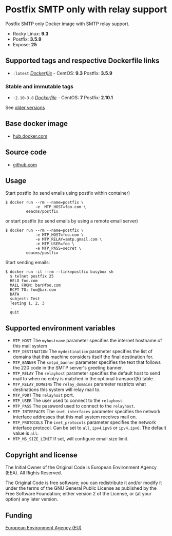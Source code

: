 # Postfix SMTP only with relay support

Postfix SMTP only Docker image with SMTP relay support.

 - Rocky Linux: **9.3**
 - Postfix: **3.5.9**
 - Expose: **25**


## Supported tags and respective Dockerfile links
   
  - `:latest` [*Dockerfile*](https://github.com/eea/eea.docker.postfix/blob/master/Dockerfile) - CentOS: **9.3** Postfix: **3.5.9**

### Stable and immutable tags

  - `:2.10-3.8` [*Dockerfile*](https://github.com/eea/eea.docker.postfix/blob/2.10-3.8/Dockerfile) - CentOS: **7** Postfix: **2.10.1**

See [older versions](https://github.com/eea/eea.docker.postfix/releases)


## Base docker image

 - [hub.docker.com](https://hub.docker.com/r/eeacms/postfix)


## Source code

  - [github.com](http://github.com/eea/eea.docker.postfix)


## Usage

Start postfix (to send emails using postfix within container)

    $ docker run --rm --name=postfix \
                 -e  MTP_HOST=foo.com \
             eeacms/postfix

or start postfix (to send emails by using a remote email server)

    $ docker run --rm --name=postfix \
                 -e MTP_HOST=foo.com \
                 -e MTP_RELAY=smtp.gmail.com \
                 -e MTP_USER=foo \
                 -e MTP_PASS=secret \
             eeacms/postfix

Start sending emails:

    $ docker run -it --rm --link=postfix busybox sh
      $ telnet postfix 25
      HELO foo.com
      MAIL FROM: bar@foo.com
      RCPT TO: foo@bar.com
      DATA
      subject: Test
      Testing 1, 2, 3
      .
      quit


## Supported environment variables

* `MTP_HOST` The `myhostname` parameter specifies the internet hostname of this mail system
* `MTP_DESTINATION` The `mydestination` parameter specifies the list of domains that this machine considers itself the final destination for.
* `MTP_BANNER` The `smtpd_banner` parameter specifies the text that follows the 220 code in the SMTP server's greeting banner.
* `MTP_RELAY` The `relayhost` parameter specifies the default host to send mail to when no entry is matched in the optional transport(5) table.
* `MTP_RELAY_DOMAINS` The `relay_domains` parameter restricts what destinations this system will relay mail to.
* `MTP_PORT` The `relayhost` port.
* `MTP_USER` The user used to connect to the `relayhost`.
* `MTP_PASS` The password used to connect to the `relayhost`.
* `MTP_INTERFACES` The `inet_interfaces` parameter specifies the network interface addresses that this mail system receives mail on.
* `MTP_PROTOCOLS` The `inet_protocols` parameter specifies the network interface protocol. Can be set to `all`, `ipv4`,`ipv6` or `ipv4,ipv6`. The default value is `all`.
* `MTP_MS_SIZE_LIMIT` If set, will configure email size limit.

## Copyright and license

The Initial Owner of the Original Code is European Environment Agency (EEA).
All Rights Reserved.

The Original Code is free software;
you can redistribute it and/or modify it under the terms of the GNU
General Public License as published by the Free Software Foundation;
either version 2 of the License, or (at your option) any later
version.


## Funding

[European Environment Agency (EU)](http://eea.europa.eu)
